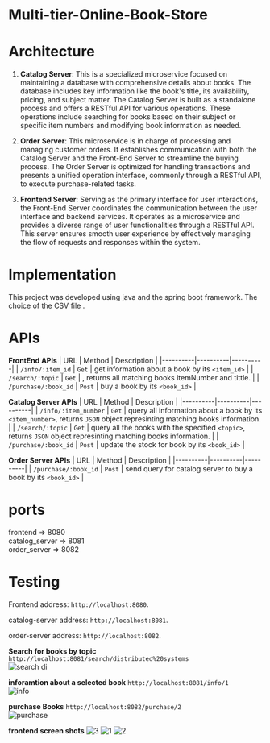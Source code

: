 # Multi-tier-Online-Book-Store

# Architecture
1. **Catalog Server**: This is a specialized microservice focused on maintaining a database with comprehensive details about books. The database includes key information like the book's title, its availability, pricing, and subject matter. The Catalog Server is built as a standalone process and offers a RESTful API for various operations. These operations include searching for books based on their subject or specific item numbers and modifying book information as needed.

2. **Order Server**: This microservice is in charge of processing and managing customer orders. It establishes communication with both the Catalog Server and the Front-End Server to streamline the buying process. The Order Server is optimized for handling transactions and presents a unified operation interface, commonly through a RESTful API, to execute purchase-related tasks.

3. **Frontend Server**: Serving as the primary interface for user interactions, the Front-End Server coordinates the communication between the user interface and backend services. It operates as a microservice and provides a diverse range of user functionalities through a RESTful API. This server ensures smooth user experience by effectively managing the flow of requests and responses within the system.

# Implementation
This project was developed using java and the spring boot framework. The choice of the CSV file .

# APIs
**FrontEnd APIs**
| URL | Method | Description |
|----------|----------|----------|
| `/info/:item_id` | `Get` | get information about a book by its `<item_id>` |
| `/search/:topic` | `Get` | , returns all matching books itemNumber and tittle. |
| `/purchase/:book_id` | `Post` | buy a book by its `<book_id>` |

**Catalog Server APIs** 
| URL | Method | Description |
|----------|----------|----------|
| `/info/:item_number` | `Get` | query all information about a book by its `<item_number>`, returns `JSON` object represinting matching books information. |
| `/search/:topic` | `Get` | query all the books with the specified `<topic>`, returns `JSON` object represinting matching books information. |
| `/purchase/:book_id` | `Post` | update the stock for book by its `<book_id>` |

**Order Server APIs** 
| URL | Method | Description |
|----------|----------|----------|
| `/purchase/:book_id` | `Post` | send query for catalog server to buy a book by its `<book_id>` |

# ports
frontend => 8080 <br>
catalog_server => 8081 <br>
order_server => 8082 <br>

# Testing
Frontend address: `http://localhost:8080`.<br>

catalog-server address: `http://localhost:8081`.<br>

order-server address: `http://localhost:8082`.<br>



**Search for books by topic**
`http://localhost:8081/search/distributed%20systems`<br>
![search di](https://github.com/yazan258/DOS-final-project/assets/79420539/6fab067f-229d-43cb-b7f8-b60316b4eec4)

**inforamtion about a selected book**
`http://localhost:8081/info/1`<br>
![info](https://github.com/yazan258/DOS-final-project/assets/79420539/52950ea3-158b-46b7-8c7f-0ab2655f8964)

**purchase Books**
`http://localhost:8082/purchase/2`<br>
![purchase](https://github.com/yazan258/DOS-final-project/assets/79420539/dc606d12-9222-42be-b662-8df9fe1b2f25)

**frontend screen shots**
![3](https://github.com/yazan258/DOS-final-project/assets/79420539/b1c8eb20-bebe-4d72-ac02-dbcba8fc7fd6)
![1](https://github.com/yazan258/DOS-final-project/assets/79420539/4385ecc6-ced4-4617-8a1e-d850972de444)
![2](https://github.com/yazan258/DOS-final-project/assets/79420539/987db3b8-d1fa-48fc-8291-0dfc31ccc6d9)



